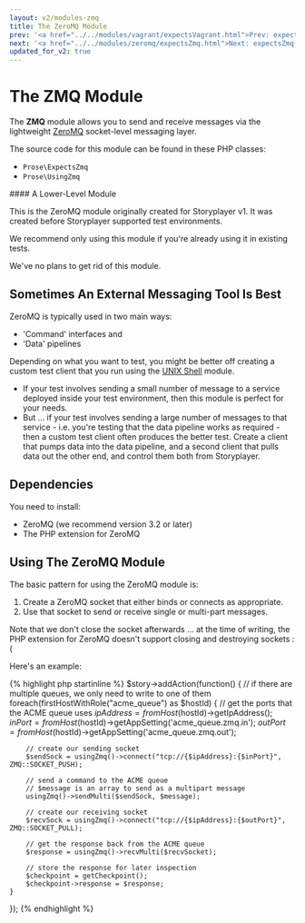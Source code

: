 ```yaml
---
layout: v2/modules-zmq
title: The ZeroMQ Module
prev: '<a href="../../modules/vagrant/expectsVagrant.html">Prev: expectsVagrant()</a>'
next: '<a href="../../modules/zeromq/expectsZmq.html">Next: expectsZmq()</a>'
updated_for_v2: true
---
```


# The ZMQ Module

The __ZMQ__ module allows you to send and receive messages via the lightweight [ZeroMQ](http://www.zeromq.org/) socket-level messaging layer.

The source code for this module can be found in these PHP classes:

* `Prose\ExpectsZmq`
* `Prose\UsingZmq`

<div class="callout info" markdown="1">
#### A Lower-Level Module

This is the ZeroMQ module originally created for Storyplayer v1. It was created before Storyplayer supported test environments.

We recommend only using this module if you're already using it in existing tests.

We've no plans to get rid of this module.
</div>

## Sometimes An External Messaging Tool Is Best

ZeroMQ is typically used in two main ways:

* 'Command' interfaces and
* 'Data' pipelines

Depending on what you want to test, you might be better off creating a custom test client that you run using the [UNIX Shell](../shell/index.html) module.

* If your test involves sending a small number of message to a service deployed inside your test environment, then this module is perfect for your needs.
* But ... if your test involves sending a large number of messages to that service - i.e. you're testing that the data pipeline works as required - then a custom test client often produces the better test.  Create a client that pumps data into the data pipeline, and a second client that pulls data out the other end, and control them both from Storyplayer.

## Dependencies

You need to install:

* ZeroMQ (we recommend version 3.2 or later)
* The PHP extension for ZeroMQ

## Using The ZeroMQ Module

The basic pattern for using the ZeroMQ module is:

1. Create a ZeroMQ socket that either binds or connects as appropriate.
1. Use that socket to send or receive single or multi-part messages.

Note that we don't close the socket afterwards ... at the time of writing, the PHP extension for ZeroMQ doesn't support closing and destroying sockets :(

Here's an example:

{% highlight php startinline %}
$story->addAction(function() {
    // if there are multiple queues, we only need to write to one of them
    foreach(firstHostWithRole("acme_queue") as $hostId) {
        // get the ports that the ACME queue uses
        $ipAddress  = fromHost($hostId)->getIpAddress();
        $inPort     = fromHost($hostId)->getAppSetting('acme_queue.zmq.in');
        $outPort    = fromHost($hostId)->getAppSetting('acme_queue.zmq.out');

        // create our sending socket
        $sendSock = usingZmq()->connect("tcp://{$ipAddress}:{$inPort}", ZMQ::SOCKET_PUSH);

        // send a command to the ACME queue
        // $message is an array to send as a multipart message
        usingZmq()->sendMulti($sendSock, $message);

        // create our receiving socket
        $recvSock = usingZmq()->connect("tcp://{$ipAddress}:{$outPort}", ZMQ::SOCKET_PULL);

        // get the response back from the ACME queue
        $response = usingZmq()->recvMulti($recvSocket);

        // store the response for later inspection
        $checkpoint = getCheckpoint();
        $checkpoint->response = $response;
    }
});
{% endhighlight %}
